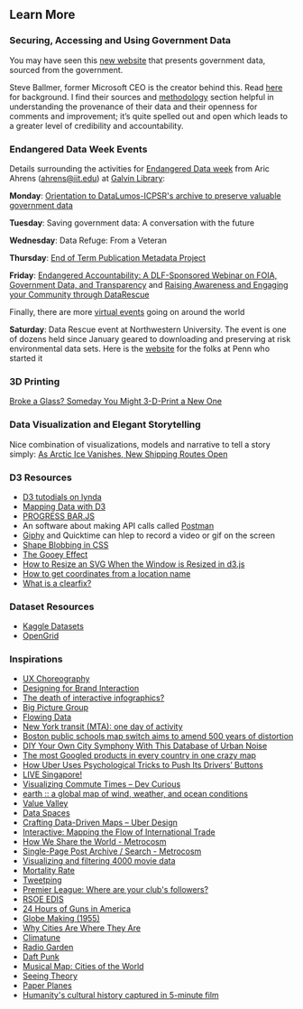 ## Learn More

### Securing, Accessing and Using Government Data

You may have seen this [new website](https://www.usafacts.org/) that presents government data, sourced from the government. 

Steve Ballmer, former Microsoft CEO is the creator behind this. Read [here](https://www.nytimes.com/2017/04/17/business/dealbook/steve-ballmer-serves-up-a-fascinating-data-trove.html) for background. I find their sources and [methodology](https://www.usafacts.org/methodology) section helpful in understanding the provenance of their data and their openness for comments and improvement; it’s quite spelled out and open which leads to a greater level of credibility and accountability.

### Endangered Data Week Events

Details surrounding the activities for [Endangered Data week](http://endangereddataweek.org/) from Aric Ahrens (ahrens@iit.edu) at [Galvin Library](http://library.iit.edu/news/endangered-data-week-galvin-library):

**Monday**: [Orientation to DataLumos-ICPSR's archive to preserve valuable government data](https://www.youtube.com/watch?v=mzvlJk_wbzw)

**Tuesday**: Saving government data: A conversation with the future

**Wednesday**: Data Refuge: From a Veteran 

**Thursday**: [End of Term Publication Metadata Project](https://digital.library.unt.edu/explore/collections/EOT/)

**Friday**: [Endangered Accountability: A DLF-Sponsored Webinar on FOIA, Government Data, and Transparency](http://endangereddataweek.org/events/2017-04-21-endangered-accountability-a-dlf-sponsored-webinar-on-foia-government-data-and-transparency/) and [Raising Awareness and Engaging your Community through DataRescue](https://www.fdlp.gov/index.php?option=com_rseventspro&layout=show&id=266:raising-awareness-and-engaging-your-community-through-datarescue&utm_source=newsletter_1108&utm_medium=email&utm_campaign=free-webinars-in-bloom-this-april-from-gpo)

Finally, there are more [virtual events](http://endangereddataweek.org/map/?sorts%5Bdate%5D=1) going on around the world

**Saturday**: Data Rescue event at Northwestern University. The event is one of dozens held since January geared to downloading and preserving at risk environmental data sets. Here is the [website](http://www.ppehlab.org/datarescue-events/) for the folks at Penn who started it

### 3D Printing

[Broke a Glass? Someday You Might 3-D-Print a New One](https://www.nytimes.com/2017/04/19/science/3d-printer-glass.html?em_pos=small&emc=edit_ct_20170420&nl=technology&nl_art=4&nlid=6858502&ref=headline&te=1&_r=0)

### Data Visualization and Elegant Storytelling
Nice combination of visualizations, models and narrative to tell a story simply: [As Arctic Ice Vanishes, New Shipping Routes Open](https://www.nytimes.com/interactive/2017/05/03/science/earth/arctic-shipping.html?smid=pl-share&_r=0)

### D3 Resources
- [D3 tutodials on lynda](https://www.lynda.com/D3-js-tutorials/Welcome/504428/549380-4.html?autoplay=true)
- [Mapping Data with D3](http://duspviz.mit.edu/d3-workshop/mapping-data-with-d3/)
- [PROGRESS BAR.JS](https://kimmobrunfeldt.github.io/progressbar.js/)
- An software about making API calls called [Postman](https://www.getpostman.com/)
- [Giphy](https://giphy.com/) and Quicktime can hlep to record a video or gif on the screen
- [Shape Blobbing in CSS](https://css-tricks.com/shape-blobbing-css/)
- [The Gooey Effect](https://css-tricks.com/gooey-effect/)
- [How to Resize an SVG When the Window is Resized in d3.js](https://chartio.com/resources/tutorials/how-to-resize-an-svg-when-the-window-is-resized-in-d3-js/)
- [How to get coordinates from a location name](http://stackoverflow.com/questions/17276036/how-to-get-coordinates-from-a-location-name)
- [What is a clearfix?](http://stackoverflow.com/questions/8554043/what-is-a-clearfix)

### Dataset Resources
- [Kaggle Datasets](https://www.kaggle.com/datasets)
- [OpenGrid](https://chicago.opengrid.io/opengrid/)

### Inspirations
- [UX Choreography](https://medium.freecodecamp.com/the-principles-of-ux-choreography-69c91c2cbc2a#.m0xnu4xjk)
- [Designing for Brand Interaction](https://uxdesign.cc/designing-for-brand-interaction-95556c013782#.s3i0tt8t6)
- [The death of interactive infographics?](https://medium.com/@dominikus/the-end-of-interactive-visualizations-52c585dcafcb#.eoxtfc9a7)
- [Big Picture Group](https://research.google.com/bigpicture/)
- [Flowing Data](http://flowingdata.com/category/visualization/)
- [New York transit (MTA): one day of activity](https://www.youtube.com/watch?v=4M0soXr2cHA)
- [Boston public schools map switch aims to amend 500 years of distortion](https://www.theguardian.com/education/2017/mar/19/boston-public-schools-world-map-mercator-peters-projection)
- [DIY Your Own City Symphony With This Database of Urban Noise](https://www.citylab.com/navigator/2017/02/stanza-artist-urban-symphony-city-noise/517536/?utm_source=fbb)
- [The most Googled products in every country in one crazy map](http://www.businessinsider.com/google-cost-searches-2015-4?r=UK&IR=T)
- [How Uber Uses Psychological Tricks to Push Its Drivers’ Buttons](https://www.nytimes.com/interactive/2017/04/02/technology/uber-drivers-psychological-tricks.html?hp&action=click&pgtype=Homepage&clickSource=image&module=photo-spot-region&region=top-news&WT.nav=top-news&_r=0)
- [LIVE Singapore!](https://www.youtube.com/watch?v=2aEPkyOBtRo)
- [Visualizing Commute Times – Dev Curious](https://slack-redir.net/link?url=https%3A%2F%2Fblog.forrestthewoods.com%2Fvisualizing-commute-times-378009330ffa)
- [earth :: a global map of wind, weather, and ocean conditions](https://earth.nullschool.net/)
- [Value Valley](https://www.behance.net/gallery/46247993/Value-Valley)
- [Data Spaces](https://blog.truthlabs.com/dataspaces-ad0a2bb073bd#.uuxbd9cmp)
- [Crafting Data-Driven Maps – Uber Design](https://medium.com/uber-design/crafting-data-driven-maps-b0835b620554#.ju061gtcd)
- [Interactive: Mapping the Flow of International Trade](http://www.visualcapitalist.com/interactive-mapping-flow-international-trade/)
- [How We Share the World - Metrocosm](http://metrocosm.com/how-we-share-the-world/?ref=tw)
- [Single-Page Post Archive / Search - Metrocosm](http://metrocosm.com/single-page-post-archive/)
- [Visualizing and filtering 4000 movie data](https://public.tableau.com/views/MovieFinder/Story?:embed=y&:display_count=yes&:showVizHome=no)
- [Mortality Rate](https://death-in-america.firebaseapp.com/)
- [Tweetping](https://www.tweetping.net/)
- [Premier League: Where are your club's followers?](https://interactive.twitter.com/premierleague/#?mode=team&teamId=all)
- [RSOE EDIS](http://hisz.rsoe.hu/alertmap/index2.php)
- [24 Hours of Guns in America](https://www.facebook.com/ajplusenglish/videos/916489185159256/)
- [Globe Making (1955)](https://www.youtube.com/watch?v=4RWcWSN4HhI)
- [Why Cities Are Where They Are](https://youtu.be/3PWWtqfwacQ)
- [Climatune](https://weather.withspotify.com/)
- [Radio Garden](http://radio.garden/live/)
- [Daft Punk](http://www.musicgraph.com/#/artist/9f78cb80-1b80-ab7f-dd2e-7e8098a6b246/music-features)
- [Musical Map: Cities of the World](https://spotifymaps.carto.com/u/eliotvb/viz/971d1556-0959-11e5-b1a4-0e9d821ea90d/public_map?redirected=true)
- [Seeing Theory](http://students.brown.edu/seeing-theory/)
- [Paper Planes](https://paperplanes.world/)
- [Humanity's cultural history captured in 5-minute film](http://www.nature.com/news/humanity-s-cultural-history-captured-in-5-minute-film-1.15650)
